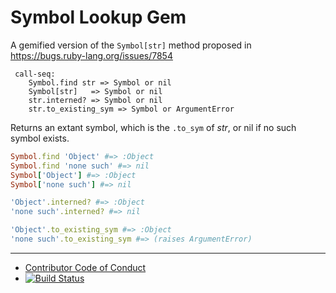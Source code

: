 Symbol Lookup Gem
=================

A gemified version of the `Symbol[str]` method proposed in https://bugs.ruby-lang.org/issues/7854

```
 call-seq:
    Symbol.find str => Symbol or nil
    Symbol[str]   => Symbol or nil
    str.interned? => Symbol or nil
    str.to_existing_sym => Symbol or ArgumentError
```

Returns an extant symbol, which is the `.to_sym` of _str_, or
nil if no such symbol exists.

```ruby
Symbol.find 'Object' #=> :Object
Symbol.find 'none such' #=> nil
Symbol['Object'] #=> :Object
Symbol['none such'] #=> nil

'Object'.interned? #=> :Object
'none such'.interned? #=> nil

'Object'.to_existing_sym #=> :Object
'none such'.to_existing_sym #=> (raises ArgumentError)
```

----

* [Contributor Code of Conduct](code_of_conduct.md)
* [![Build Status](https://travis-ci.org/phluid61/symbol_lookup-gem.png)](https://travis-ci.org/phluid61/symbol_lookup-gem)
